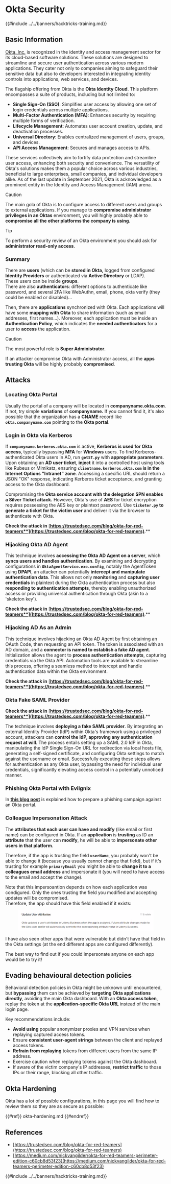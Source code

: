 # Okta Security

{{#include ../../banners/hacktricks-training.md}}

## Basic Information

[Okta, Inc.](https://www.okta.com/) is recognized in the identity and access management sector for its cloud-based software solutions. These solutions are designed to streamline and secure user authentication across various modern applications. They cater not only to companies aiming to safeguard their sensitive data but also to developers interested in integrating identity controls into applications, web services, and devices.

The flagship offering from Okta is the **Okta Identity Cloud**. This platform encompasses a suite of products, including but not limited to:

- **Single Sign-On (SSO)**: Simplifies user access by allowing one set of login credentials across multiple applications.
- **Multi-Factor Authentication (MFA)**: Enhances security by requiring multiple forms of verification.
- **Lifecycle Management**: Automates user account creation, update, and deactivation processes.
- **Universal Directory**: Enables centralized management of users, groups, and devices.
- **API Access Management**: Secures and manages access to APIs.

These services collectively aim to fortify data protection and streamline user access, enhancing both security and convenience. The versatility of Okta's solutions makes them a popular choice across various industries, beneficial to large enterprises, small companies, and individual developers alike. As of the last update in September 2021, Okta is acknowledged as a prominent entity in the Identity and Access Management (IAM) arena.

> [!CAUTION]
> The main gola of Okta is to configure access to different users and groups to external applications. If you manage to **compromise administrator privileges in an Oktas** environment, you will highly probably able to **compromise all the other platforms the company is using**.

> [!TIP]
> To perform a security review of an Okta environment you should ask for **administrator read-only access**.

### Summary

There are **users** (which can be **stored in Okta,** logged from configured **Identity Providers** or authenticated via **Active Directory** or LDAP).\
These users can be inside **groups**.\
There are also **authenticators**: different options to authenticate like password, and several 2FA like WebAuthn, email, phone, okta verify (they could be enabled or disabled)...

Then, there are **applications** synchronized with Okta. Each applications will have some **mapping with Okta** to share information (such as email addresses, first names...). Moreover, each application must be inside an **Authentication Policy**, which indicates the **needed authenticators** for a user to **access** the application.

> [!CAUTION]
> The most powerful role is **Super Administrator**.
>
> If an attacker compromise Okta with Administrator access, all the **apps trusting Okta** will be highly probably **compromised**.

## Attacks

### Locating Okta Portal

Usually the portal of a company will be located in **companyname.okta.com**. If not, try simple **variations** of **companyname.** If you cannot find it, it's also possible that the organization has a **CNAME** record like **`okta.companyname.com`** pointing to the **Okta portal**.

### Login in Okta via Kerberos

If **`companyname.kerberos.okta.com`** is active, **Kerberos is used for Okta access**, typically bypassing **MFA** for **Windows** users. To find Kerberos-authenticated Okta users in AD, run **`getST.py`** with **appropriate parameters**. Upon obtaining an **AD user ticket**, **inject** it into a controlled host using tools like Rubeus or Mimikatz, ensuring **`clientname.kerberos.okta.com` is in the Internet Options "Intranet" zone**. Accessing a specific URL should return a JSON "OK" response, indicating Kerberos ticket acceptance, and granting access to the Okta dashboard.

Compromising the **Okta service account with the delegation SPN enables a Silver Ticket attack.** However, Okta's use of **AES** for ticket encryption requires possessing the AES key or plaintext password. Use **`ticketer.py` to generate a ticket for the victim user** and deliver it via the browser to authenticate with Okta.

**Check the attack in** [**https://trustedsec.com/blog/okta-for-red-teamers**](https://trustedsec.com/blog/okta-for-red-teamers)**.**

### Hijacking Okta AD Agent

This technique involves **accessing the Okta AD Agent on a server**, which **syncs users and handles authentication**. By examining and decrypting configurations in **`OktaAgentService.exe.config`**, notably the AgentToken using **DPAPI**, an attacker can potentially **intercept and manipulate authentication data**. This allows not only **monitoring** and **capturing user credentials** in plaintext during the Okta authentication process but also **responding to authentication attempts**, thereby enabling unauthorized access or providing universal authentication through Okta (akin to a 'skeleton key').

**Check the attack in** [**https://trustedsec.com/blog/okta-for-red-teamers**](https://trustedsec.com/blog/okta-for-red-teamers)**.**

### Hijacking AD As an Admin

This technique involves hijacking an Okta AD Agent by first obtaining an OAuth Code, then requesting an API token. The token is associated with an AD domain, and a **connector is named to establish a fake AD agent**. Initialization allows the agent to **process authentication attempts**, capturing credentials via the Okta API. Automation tools are available to streamline this process, offering a seamless method to intercept and handle authentication data within the Okta environment.

**Check the attack in** [**https://trustedsec.com/blog/okta-for-red-teamers**](https://trustedsec.com/blog/okta-for-red-teamers)**.**

### Okta Fake SAML Provider

**Check the attack in** [**https://trustedsec.com/blog/okta-for-red-teamers**](https://trustedsec.com/blog/okta-for-red-teamers)**.**

The technique involves **deploying a fake SAML provider**. By integrating an external Identity Provider (IdP) within Okta's framework using a privileged account, attackers can **control the IdP, approving any authentication request at will**. The process entails setting up a SAML 2.0 IdP in Okta, manipulating the IdP Single Sign-On URL for redirection via local hosts file, generating a self-signed certificate, and configuring Okta settings to match against the username or email. Successfully executing these steps allows for authentication as any Okta user, bypassing the need for individual user credentials, significantly elevating access control in a potentially unnoticed manner.

### Phishing Okta Portal with Evilgnix

In [**this blog post**](https://medium.com/nickvangilder/okta-for-red-teamers-perimeter-edition-c60cb8d53f23) is explained how to prepare a phishing campaign against an Okta portal.

### Colleague Impersonation Attack

The **attributes that each user can have and modify** (like email or first name) can be configured in Okta. If an **application** is **trusting** as ID an **attribute** that the user can **modify**, he will be able to **impersonate other users in that platform**.

Therefore, if the app is trusting the field **`userName`**, you probably won't be able to change it (because you usually cannot change that field), but if it's trusting for example **`primaryEmail`** you might be able to **change it to a colleagues email address** and impersonate it (you will need to have access to the email and accept the change).

Note that this impersoantion depends on how each application was condigured. Only the ones trusting the field you modified and accepting updates will be compromised.\
Therefore, the app should have this field enabled if it exists:

<figure><img src="../../images/image (175).png" alt=""><figcaption></figcaption></figure>

I have also seen other apps that were vulnerable but didn't have that field in the Okta settings (at the end different apps are configured differently).

The best way to find out if you could impersonate anyone on each app would be to try it!

## Evading behavioural detection policies <a href="#id-9fde" id="id-9fde"></a>

Behavioral detection policies in Okta might be unknown until encountered, but **bypassing** them can be achieved by **targeting Okta applications directly**, avoiding the main Okta dashboard. With an **Okta access token**, replay the token at the **application-specific Okta URL** instead of the main login page.

Key recommendations include:

- **Avoid using** popular anonymizer proxies and VPN services when replaying captured access tokens.
- Ensure **consistent user-agent strings** between the client and replayed access tokens.
- **Refrain from replaying** tokens from different users from the same IP address.
- Exercise caution when replaying tokens against the Okta dashboard.
- If aware of the victim company's IP addresses, **restrict traffic** to those IPs or their range, blocking all other traffic.

## Okta Hardening

Okta has a lot of possible configurations, in this page you will find how to review them so they are as secure as possible:

{{#ref}}
okta-hardening.md
{{#endref}}

## References

- [https://trustedsec.com/blog/okta-for-red-teamers](https://trustedsec.com/blog/okta-for-red-teamers)
- [https://medium.com/nickvangilder/okta-for-red-teamers-perimeter-edition-c60cb8d53f23](https://medium.com/nickvangilder/okta-for-red-teamers-perimeter-edition-c60cb8d53f23)

{{#include ../../banners/hacktricks-training.md}}





